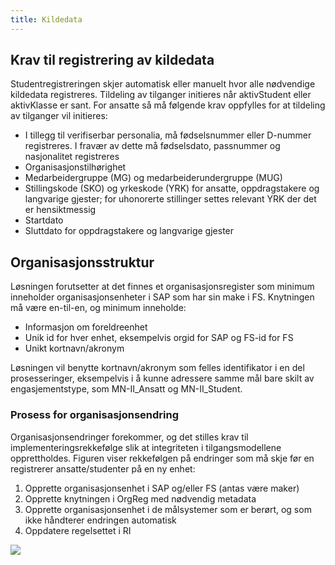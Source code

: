 ```yaml
---
title: Kildedata
---
```


## Krav til registrering av kildedata

Studentregistreringen skjer automatisk eller manuelt hvor alle nødvendige kildedata registreres. Tildeling av tilganger initieres når aktivStudent eller aktivKlasse er sant. For ansatte så må følgende krav oppfylles for at tildeling av tilganger vil initieres:

* I tillegg til verifiserbar personalia, må fødselsnummer eller D-nummer registreres. I fravær av dette må fødselsdato, passnummer og nasjonalitet registreres
* Organisasjonstilhørighet
* Medarbeidergruppe (MG) og medarbeiderundergruppe (MUG)
* Stillingskode (SKO) og yrkeskode (YRK) for ansatte, oppdragstakere og langvarige gjester; for uhonorerte stillinger settes relevant YRK der det er hensiktmessig
* Startdato
* Sluttdato for oppdragstakere og langvarige gjester


## Organisasjonsstruktur

Løsningen forutsetter at det finnes et organisasjonsregister som minimum inneholder organisasjonsenheter i SAP som har sin make i FS. Knytningen må være en-til-en, og minimum inneholde:

* Informasjon om foreldreenhet
* Unik id for hver enhet, eksempelvis orgid for SAP og FS-id for FS
* Unikt kortnavn/akronym

Løsningen vil benytte kortnavn/akronym som felles identifikator i en del prosesseringer, eksempelvis i å kunne adressere samme mål bare skilt av engasjementstype, som MN-II_Ansatt og MN-II_Student.


### Prosess for organisasjonsendring
Organisasjonsendringer forekommer, og det stilles krav til implementeringsrekkefølge slik at integriteten i tilgangsmodellene opprettholdes. Figuren viser rekkefølgen på endringer som må skje før en registrerer ansatte/studenter på en ny enhet:

1.	Opprette organisasjonsenhet i SAP og/eller FS (antas være maker)
2.	Opprette knytningen i OrgReg med nødvendig metadata
3.	Opprette organisasjonsenhet i de målsystemer som er berørt, og som ikke håndterer endringen automatisk
4.	Oppdatere regelsettet i RI

![](/img/iam/orgendring.png)

